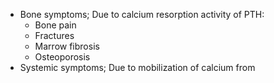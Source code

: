 - Bone symptoms; Due to calcium resorption activity of PTH:
	- Bone pain
	- Fractures
	- Marrow fibrosis
	- Osteoporosis
- Systemic symptoms; Due to mobilization of calcium from